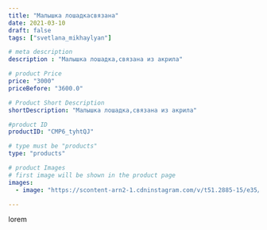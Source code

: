 ```yaml
---
title: "Малышка лошадкасвязана"
date: 2021-03-10
draft: false
tags: ["svetlana_mikhaylyan"]

# meta description
description : "Малышка лошадка,связана из акрила"

# product Price
price: "3000"
priceBefore: "3600.0"

# Product Short Description
shortDescription: "Малышка лошадка,связана из акрила"

#product ID
productID: "CMP6_tyhtQJ"

# type must be "products"
type: "products"

# product Images
# first image will be shown in the product page
images:
  - image: "https://scontent-arn2-1.cdninstagram.com/v/t51.2885-15/e35/159260693_798098920914602_5839365781137276289_n.jpg?se=7&tp=1&_nc_ht=scontent-arn2-1.cdninstagram.com&_nc_cat=102&_nc_ohc=AL0bRxzRQuoAX9Csds8&ccb=7-4&oh=ae0a3b7a1493327cdd749272c24b8693&oe=6081B02E&_nc_sid=86f79a&ig_cache_key=MjUyNjQ5NzM4MTE2ODg5NDk4NQ%3D%3D.2-ccb7-4"

---
```

lorem
